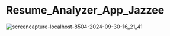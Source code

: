 # Resume_Analyzer_App_Jazzee
![screencapture-localhost-8504-2024-09-30-16_21_41](https://github.com/user-attachments/assets/a170a004-3f6f-48ea-944c-d3571aec3927)
